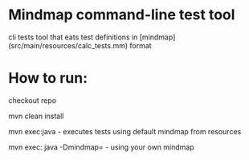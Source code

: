 # Mindmap command-line test tool
cli tests tool that eats test definitions in [mindmap] (src/main/resources/calc_tests.mm) format

# How to run:

checkout repo

mvn clean install

mvn exec:java - executes tests using default mindmap from resources

mvn exec: java -Dmindmap=<path to mindmap> - using your own mindmap

